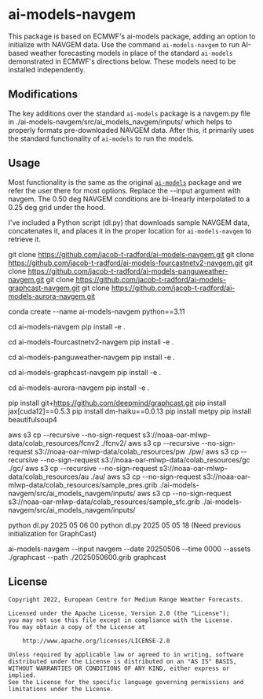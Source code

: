 # ai-models-navgem

This package is based on ECMWF's ai-models package, adding an option to initialize with NAVGEM data. Use the command `ai-models-navgem` to run AI-based weather forecasting models in place of the standard `ai-models` demonstrated in ECMWF's directions below. These models need to be installed independently.

## Modifications

The key additions over the standard `ai-models` package is a navgem.py file in ./ai-models-navgem/src/ai_models_navgem/inputs/ which helps to properly formats pre-downloaded NAVGEM data. After this, it primarily uses the standard functionality of `ai-models` to run the models.

## Usage

Most functionality is the same as the original [`ai-models`](https://github.com/ecmwf-lab/ai-models) package and we refer the user there for most options. Replace the --input argument with navgem. The 0.50 deg NAVGEM conditions are bi-linearly interpolated to a 0.25 deg grid under the hood.

I've included a Python script (dl.py) that downloads sample NAVGEM data, concatenates it, and places it in the proper location for `ai-models-navgem` to retrieve it.

git clone https://github.com/jacob-t-radford/ai-models-navgem.git
git clone https://github.com/jacob-t-radford/ai-models-fourcastnetv2-navgem.git
git clone https://github.com/jacob-t-radford/ai-models-panguweather-navgem.git
git clone https://github.com/jacob-t-radford/ai-models-graphcast-navgem.git
git clone https://github.com/jacob-t-radford/ai-models-aurora-navgem.git

conda create --name ai-models-navgem python==3.11

cd ai-models-navgem
pip install -e .

cd ai-models-fourcastnetv2-navgem
pip install -e .

cd ai-models-panguweather-navgem
pip install -e .

cd ai-models-graphcast-navgem
pip install -e .

cd ai-models-aurora-navgem
pip install -e .

pip install git+https://github.com/deepmind/graphcast.git
pip install jax[cuda12]==0.5.3
pip install dm-haiku==0.0.13
pip install metpy
pip install beautifulsoup4

aws s3 cp --recursive --no-sign-request s3://noaa-oar-mlwp-data/colab_resources/fcnv2 ./fcnv2/
aws s3 cp --recursive --no-sign-request s3://noaa-oar-mlwp-data/colab_resources/pw ./pw/
aws s3 cp --recursive --no-sign-request s3://noaa-oar-mlwp-data/colab_resources/gc ./gc/
aws s3 cp --recursive --no-sign-request s3://noaa-oar-mlwp-data/colab_resources/au ./au/
aws s3 cp --no-sign-request s3://noaa-oar-mlwp-data/colab_resources/sample_pres.grib ./ai-models-navgem/src/ai_models_navgem/inputs/
aws s3 cp --no-sign-request s3://noaa-oar-mlwp-data/colab_resources/sample_sfc.grib ./ai-models-navgem/src/ai_models_navgem/inputs/

python dl.py 2025 05 06 00
python dl.py 2025 05 05 18 (Need previous initialization for GraphCast)

ai-models-navgem --input navgem --date 20250506 --time 0000 --assets ./graphcast --path ./2025050600.grib graphcast

## License

```
Copyright 2022, European Centre for Medium Range Weather Forecasts.

Licensed under the Apache License, Version 2.0 (the "License");
you may not use this file except in compliance with the License.
You may obtain a copy of the License at

    http://www.apache.org/licenses/LICENSE-2.0

Unless required by applicable law or agreed to in writing, software
distributed under the License is distributed on an "AS IS" BASIS,
WITHOUT WARRANTIES OR CONDITIONS OF ANY KIND, either express or implied.
See the License for the specific language governing permissions and
limitations under the License.
